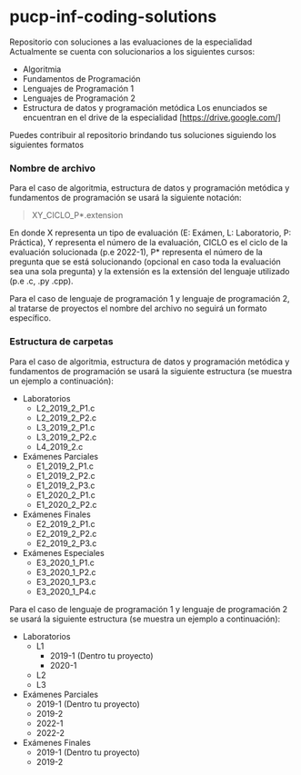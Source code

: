 # pucp-inf-coding-solutions

Repositorio con soluciones a las evaluaciones de la especialidad
Actualmente se cuenta con solucionarios a los siguientes cursos:
* Algoritmia
* Fundamentos de Programación
* Lenguajes de Programación 1
* Lenguajes de Programación 2
* Estructura de datos y programación metódica
Los enunciados se encuentran en el drive de la especialidad [https://drive.google.com/]

Puedes contribuir al repositorio brindando tus soluciones siguiendo los siguientes formatos

### Nombre de archivo

Para el caso de algoritmia, estructura de datos y programación metódica y fundamentos de programación se usará la siguiente notación:

> XY_CICLO_P*.extension

En donde X representa un tipo de evaluación (E: Exámen, L: Laboratorio, P: Práctica), Y representa el número de la evaluación, CICLO es el ciclo de la evaluación solucionada (p.e 2022-1), P* representa el número de la pregunta que se está solucionando (opcional en caso toda la evaluación sea una sola pregunta) y la extensión es la extensión del lenguaje utilizado (p.e .c, .py .cpp).

Para el caso de lenguaje de programación 1 y lenguaje de programación 2, al tratarse de proyectos el nombre del archivo no seguirá un formato específico.

### Estructura de carpetas

Para el caso de algoritmia, estructura de datos y programación metódica y fundamentos de programación se usará la siguiente estructura (se muestra un ejemplo a continuación):

* Laboratorios
  * L2_2019_2_P1.c
  * L2_2019_2_P2.c
  * L3_2019_2_P1.c
  * L3_2019_2_P2.c
  * L4_2019_2.c
* Exámenes Parciales
  * E1_2019_2_P1.c
  * E1_2019_2_P2.c
  * E1_2019_2_P3.c
  * E1_2020_2_P1.c
  * E1_2020_2_P2.c
* Exámenes Finales
  * E2_2019_2_P1.c
  * E2_2019_2_P2.c
  * E2_2019_2_P3.c
* Exámenes Especiales
  * E3_2020_1_P1.c
  * E3_2020_1_P2.c
  * E3_2020_1_P3.c
  * E3_2020_1_P4.c

Para el caso de lenguaje de programación 1 y lenguaje de programación 2 se usará la siguiente estructura (se muestra un ejemplo a continuación):

* Laboratorios
  * L1
    * 2019-1 (Dentro tu proyecto)
    * 2020-1
  * L2
  * L3
* Exámenes Parciales
  * 2019-1 (Dentro tu proyecto)
  * 2019-2
  * 2022-1
  * 2022-2
* Exámenes Finales
  * 2019-1 (Dentro tu proyecto)
  * 2019-2
